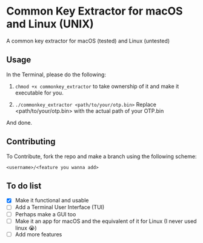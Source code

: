 # Common Key Extractor for macOS and Linux (UNIX)
A common key extractor for macOS (tested) and Linux (untested)

## Usage
In the Terminal, please do the following:

1. `chmod +x commonkey_extractor` to take ownership of it and make it executable for you.

2. `./commonkey_extractor <path/to/your/otp.bin>` Replace <path/to/your/otp.bin> with the actual path of your OTP.bin

And done.

## Contributing
To Contribute, fork the repo and make a branch using the following scheme:

`<username>/<feature you wanna add>`

## To do list

- [x] Make it functional and usable
- [ ] Add a Terminal User Interface (TUI)
- [ ] Perhaps make a GUI too
- [ ] Make it an app for macOS and the equivalent of it for Linux (I never used linux 😭)
- [ ] Add more features
